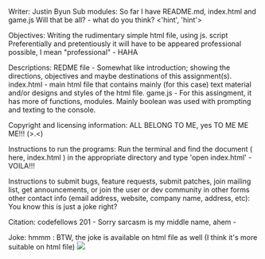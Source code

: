 
Writer: 
	Justin Byun
Sub modules: 
	So far I have README.md, index.html and game.js
	Will that be all? - what do you think? <'hint', 'hint'>

Objectives:
	Writing the rudimentary simple html file, using js. script
	Preferentially and pretentiously it will have to be appeared professional possible, I mean
	"professional" - HAHA
	
Descriptions:
	REDME file - Somewhat like introduction; showing the directions, objectives and maybe destinations of this assignment(s).
	index.html - main html file that contains mainly (for this case) text material and/or designs and styles of the html file.
	game.js - For this assingment, it has more of functions, modules.  Mainly boolean was used with prompting and texting to the console. 

Copyright and licensing information:
	ALL BELONG TO ME, yes TO ME ME ME!!! (>.<)

Instructions to run the programs:
	Run the terminal and  find the document ( here, index.html ) in the appropriate directory and type 'open index.html' -VOILA!!!


Instructions to submit bugs, feature requests, submit patches, join mailing list, get announcements, or join the user or dev community in other forms
other contact info (email address, website, company name, address, etc):
	You know this is just a joke right?

Citation:
	codefellows 201
	- Sorry sarcasm is my middle name, ahem -

Joke: hmmm
	: BTW, the joke is available on html file as well (I think it's more suitable on html file)
<img src="lol.png"/>

